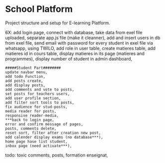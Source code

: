 # School Platform

Project structure and setup for E-learning Platform.

6X: add login page, 
    connect with database, 
    take data from exel file uploaded, 
    separate app.js file (make it cleanner), 
    add and insert users in db from exel file, 
    send email with password for every student in exel file via whatsapp, using TWILO,
    add role in user table,
    create matieres table,
    add matieres id in cours table,
    display matieres in its page (matieres and programmes),
    display number of student in admin dashboard,

    #####Student Part########
    update navbar menu,
    add todo Function,
    add posts create,
    add display posts,
    add comments and vote to posts,
    set posts for teachers users,
    add user profile section,
    add filter sort tools to posts,
    fix audience for stud-posts,
    media reader for posts,
    responsive reader-media,
    ***back to login page,
    error and confirm message of pages,
    posts, comments delete,
    reset sort, filter after creation new post,
    add calender display exams (no database***),
    home page hase list student,
    inbox page (need activate***),
    


todo: toxic comments, posts, formation enseignat,